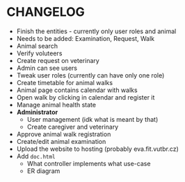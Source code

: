 # CHANGELOG

- Finish the entities - currently only user roles and animal
- Needs to be added: Examination, Request, Walk
- Animal search
- Verify voluteers
- Create request on veterinary
- Admin can see users
- Tweak user roles (currently can have only one role)
- Create timetable for animal walks
- Animal page contains calendar with walks
- Open walk by clicking in calendar and register it
- Manage animal health state
- **Administrator**
    - User management (idk what is meant by that)
    - Create caregiver and veterinary
- Approve animal walk registration
- Create/edit animal examination
- Upload the website to hosting (probably eva.fit.vutbr.cz)
- Add `doc.html`
    - What controller implements what use-case
    - ER diagram

